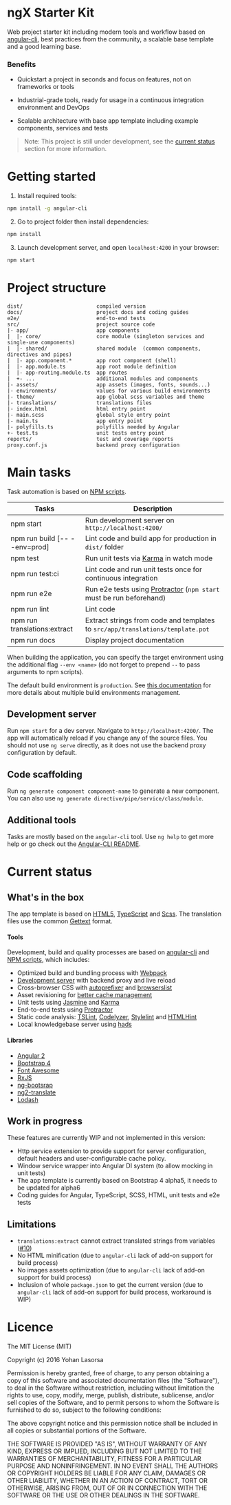 # ngX Starter Kit

Web project starter kit including modern tools and workflow based on
[angular-cli](https://github.com/angular/angular-cli), best practices from the community, a scalable base template and
a good learning base.

### Benefits

- Quickstart a project in seconds and focus on features, not on frameworks or tools

- Industrial-grade tools, ready for usage in a continuous integration environment and DevOps

- Scalable architecture with base app template including example components, services and tests

> Note: This project is still under development, see the [current status](#current-status) section for more information.

# Getting started

1. Install required tools:
 ```bash
 npm install -g angular-cli
 ```

2. Go to project folder then install dependencies:
 ```bash
 npm install
 ```
 
3. Launch development server, and open `localhost:4200` in your browser:
 ```bash
 npm start
 ```
 
# Project structure
```
dist/                        compiled version
docs/                        project docs and coding guides
e2e/                         end-to-end tests
src/                         project source code
|- app/                      app components
|  |- core/                  core module (singleton services and single-use components)
|  |- shared/                shared module  (common components, directives and pipes)
|  |- app.component.*        app root component (shell)
|  |- app.module.ts          app root module definition
|  |- app-routing.module.ts  app routes
|  +- ...                    additional modules and components
|- assets/                   app assets (images, fonts, sounds...)
|- environments/             values for various build environments
|- theme/                    app global scss variables and theme
|- translations/             translations files
|- index.html                html entry point
|- main.scss                 global style entry point
|- main.ts                   app entry point
|- polyfills.ts              polyfills needed by Angular
+- test.ts                   unit tests entry point
reports/                     test and coverage reports
proxy.conf.js                backend proxy configuration
```

# Main tasks

Task automation is based on [NPM scripts](https://docs.npmjs.com/misc/scripts).

Tasks                         | Description
------------------------------|---------------------------------------------------------------------------------------
npm start                     | Run development server on `http://localhost:4200/`
npm run build [-- --env=prod] | Lint code and build app for production in `dist/` folder
npm test                      | Run unit tests via [Karma](https://karma-runner.github.io) in watch mode
npm run test:ci               | Lint code and run unit tests once for continuous integration
npm run e2e                   | Run e2e tests using [Protractor](http://www.protractortest.org) (`npm start` must be run beforehand)
npm run lint                  | Lint code
npm run translations:extract  | Extract strings from code and templates to `src/app/translations/template.pot`
npm run docs                  | Display project documentation

When building the application, you can specify the target environment using the additional flag `--env <name>` (do not
forget to prepend `--` to pass arguments to npm scripts).

The default build environment is `production`. See [this documentation](docs/build-environments.md) for more details
about multiple build environments management.

## Development server

Run `npm start` for a dev server. Navigate to `http://localhost:4200/`. The app will automatically reload if you change
any of the source files.
You should not use `ng serve` directly, as it does not use the backend proxy configuration by default.

## Code scaffolding

Run `ng generate component component-name` to generate a new component. You can also use
`ng generate directive/pipe/service/class/module`.

## Additional tools

Tasks are mostly based on the `angular-cli` tool. Use `ng help` to get more help or go check out the
[Angular-CLI README](https://github.com/angular/angular-cli).

# Current status

## What's in the box

The app template is based on [HTML5](http://whatwg.org/html), [TypeScript](http://www.typescriptlang.org) and
[Scss](http://sass-lang.com). The translation files use the common
[Gettext](https://www.gnu.org/software/gettext/manual/index.html) format.

#### Tools
Development, build and quality processes are based on [angular-cli](https://github.com/angular/angular-cli) and
[NPM scripts](https://docs.npmjs.com/misc/scripts), which includes:

- Optimized build and bundling process with [Webpack](https://webpack.github.io)
- [Development server](https://webpack.github.io/docs/webpack-dev-server.html) with backend proxy and live reload
- Cross-browser CSS with [autoprefixer](https://github.com/postcss/autoprefixer) and
  [browserslist](https://github.com/ai/browserslist)
- Asset revisioning for [better cache management](https://webpack.github.io/docs/long-term-caching.html)
- Unit tests using [Jasmine](http://jasmine.github.io) and [Karma](https://karma-runner.github.io)
- End-to-end tests using [Protractor](https://github.com/angular/protractor)
- Static code analysis: [TSLint](https://github.com/palantir/tslint), [Codelyzer](https://github.com/mgechev/codelyzer),
  [Stylelint](http://stylelint.io) and [HTMLHint](http://htmlhint.com/)
- Local knowledgebase server using [hads](https://github.com/sinedied/hads)

#### Libraries
- [Angular 2](https://angular.io)
- [Bootstrap 4](https://v4-alpha.getbootstrap.com)
- [Font Awesome](http://fontawesome.io)
- [RxJS](http://reactivex.io/rxjs)
- [ng-bootsrap](https://ng-bootstrap.github.io/)
- [ng2-translate](https://github.com/ocombe/ng2-translate)
- [Lodash](https://lodash.com)

## Work in progress

These features are currently WIP and not implemented in this version:

- Http service extension to provide support for server configuration, default headers and user-configurable cache
  policy.
- Window service wrapper into Angular DI system (to allow mocking in unit tests)
- The app template is currently based on Bootstrap 4 alpha5, it needs to be updated for alpha6
- Coding guides for Angular, TypeScript, SCSS, HTML, unit tests and e2e tests

## Limitations

- `translations:extract` cannot extract translated strings from variables
  ([#10](https://github.com/biesbjerg/ng2-translate-extract/issues/10))
- No HTML minification (due to `angular-cli` lack of add-on support for build process)
- No images assets optimization (due to `angular-cli` lack of add-on support for build process)
- Inclusion of whole `package.json` to get the current version (due to `angular-cli` lack of add-on support for build
  process, workaround is WIP)

# Licence

The MIT License (MIT)

Copyright (c) 2016 Yohan Lasorsa

Permission is hereby granted, free of charge, to any person obtaining a copy
of this software and associated documentation files (the "Software"), to deal
in the Software without restriction, including without limitation the rights
to use, copy, modify, merge, publish, distribute, sublicense, and/or sell
copies of the Software, and to permit persons to whom the Software is
furnished to do so, subject to the following conditions:

The above copyright notice and this permission notice shall be included in all
copies or substantial portions of the Software.

THE SOFTWARE IS PROVIDED "AS IS", WITHOUT WARRANTY OF ANY KIND, EXPRESS OR
IMPLIED, INCLUDING BUT NOT LIMITED TO THE WARRANTIES OF MERCHANTABILITY,
FITNESS FOR A PARTICULAR PURPOSE AND NONINFRINGEMENT. IN NO EVENT SHALL THE
AUTHORS OR COPYRIGHT HOLDERS BE LIABLE FOR ANY CLAIM, DAMAGES OR OTHER
LIABILITY, WHETHER IN AN ACTION OF CONTRACT, TORT OR OTHERWISE, ARISING FROM,
OUT OF OR IN CONNECTION WITH THE SOFTWARE OR THE USE OR OTHER DEALINGS IN THE
SOFTWARE.
